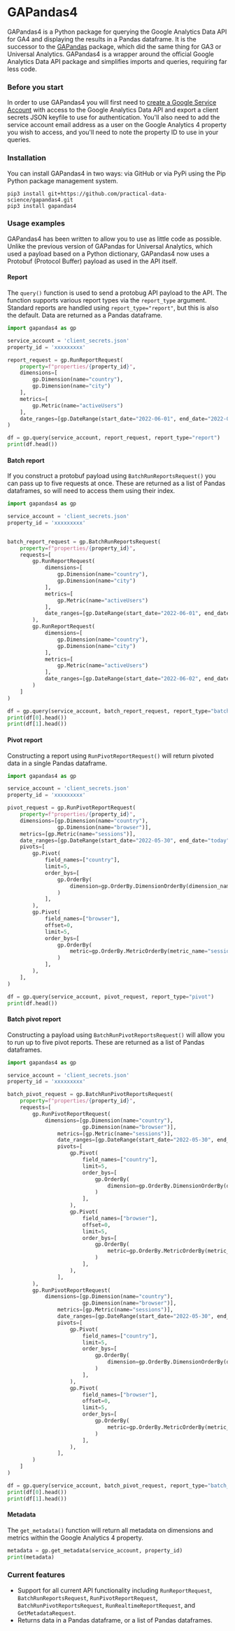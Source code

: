 # GAPandas4
GAPandas4 is a Python package for querying the Google Analytics Data API for GA4 and displaying the results in a Pandas dataframe. It is the successor to the [GAPandas](https://practicaldatascience.co.uk/data-science/how-to-access-google-analytics-data-in-pandas-using-gapandas) package, which did the same thing for GA3 or Universal Analytics. GAPandas4 is a wrapper around the official Google Analytics Data API package and simplifies imports and queries, requiring far less code. 

### Before you start
In order to use GAPandas4 you will first need to [create a Google Service Account](https://practicaldatascience.co.uk/data-engineering/how-to-create-a-google-service-account-client-secrets-json-key) with access to the Google Analytics Data API and export a client secrets JSON keyfile to use for authentication. You'll also need to add the service account email address as a user on the Google Analytics 4 property you wish to access, and you'll need to note the property ID to use in your queries.  

### Installation
You can install GAPandas4 in two ways: via GitHub or via PyPi using the Pip Python package management system. 

```commandline
pip3 install git+https://github.com/practical-data-science/gapandas4.git
pip3 install gapandas4
```

### Usage examples
GAPandas4 has been written to allow you to use as little code as possible. Unlike the previous version of GAPandas for Universal Analytics, which used a payload based on a Python dictionary, GAPandas4 now uses a Protobuf (Protocol Buffer) payload as used in the API itself. 

#### Report
The `query()` function is used to send a protobug API payload to the API. The function supports various report types 
via the `report_type` argument. Standard reports are handled using `report_type="report"`, but this is also the 
default. Data are returned as a Pandas dataframe. 

```python
import gapandas4 as gp

service_account = 'client_secrets.json'
property_id = 'xxxxxxxxx'

report_request = gp.RunReportRequest(
    property=f"properties/{property_id}",
    dimensions=[
        gp.Dimension(name="country"),
        gp.Dimension(name="city")
    ],
    metrics=[
        gp.Metric(name="activeUsers")
    ],
    date_ranges=[gp.DateRange(start_date="2022-06-01", end_date="2022-06-01")],
)

df = gp.query(service_account, report_request, report_type="report")
print(df.head())
```

#### Batch report
If you construct a protobuf payload using `BatchRunReportsRequest()` you can pass up to five requests at once. These 
are returned as a list of Pandas dataframes, so will need to access them using their index. 

```python
import gapandas4 as gp

service_account = 'client_secrets.json'
property_id = 'xxxxxxxxx'


batch_report_request = gp.BatchRunReportsRequest(
    property=f"properties/{property_id}",
    requests=[
        gp.RunReportRequest(
            dimensions=[
                gp.Dimension(name="country"),
                gp.Dimension(name="city")
            ],
            metrics=[
                gp.Metric(name="activeUsers")
            ],
            date_ranges=[gp.DateRange(start_date="2022-06-01", end_date="2022-06-01")]
        ),
        gp.RunReportRequest(
            dimensions=[
                gp.Dimension(name="country"),
                gp.Dimension(name="city")
            ],
            metrics=[
                gp.Metric(name="activeUsers")
            ],
            date_ranges=[gp.DateRange(start_date="2022-06-02", end_date="2022-06-02")]
        )
    ]
)

df = gp.query(service_account, batch_report_request, report_type="batch_report")
print(df[0].head())
print(df[1].head())
```

#### Pivot report
Constructing a report using `RunPivotReportRequest()` will return pivoted data in a single Pandas dataframe. 

```python
import gapandas4 as gp

service_account = 'client_secrets.json'
property_id = 'xxxxxxxxx'

pivot_request = gp.RunPivotReportRequest(
    property=f"properties/{property_id}",
    dimensions=[gp.Dimension(name="country"),
                gp.Dimension(name="browser")],
    metrics=[gp.Metric(name="sessions")],
    date_ranges=[gp.DateRange(start_date="2022-05-30", end_date="today")],
    pivots=[
        gp.Pivot(
            field_names=["country"],
            limit=5,
            order_bys=[
                gp.OrderBy(
                    dimension=gp.OrderBy.DimensionOrderBy(dimension_name="country")
                )
            ],
        ),
        gp.Pivot(
            field_names=["browser"],
            offset=0,
            limit=5,
            order_bys=[
                gp.OrderBy(
                    metric=gp.OrderBy.MetricOrderBy(metric_name="sessions"), desc=True
                )
            ],
        ),
    ],
)

df = gp.query(service_account, pivot_request, report_type="pivot")
print(df.head())
```

#### Batch pivot report
Constructing a payload using `BatchRunPivotReportsRequest()` will allow you to run up to five pivot reports. These 
are returned as a list of Pandas dataframes. 

```python
import gapandas4 as gp

service_account = 'client_secrets.json'
property_id = 'xxxxxxxxx'

batch_pivot_request = gp.BatchRunPivotReportsRequest(
    property=f"properties/{property_id}",
    requests=[
        gp.RunPivotReportRequest(
            dimensions=[gp.Dimension(name="country"),
                        gp.Dimension(name="browser")],
                metrics=[gp.Metric(name="sessions")],
                date_ranges=[gp.DateRange(start_date="2022-05-30", end_date="today")],
                pivots=[
                    gp.Pivot(
                        field_names=["country"],
                        limit=5,
                        order_bys=[
                            gp.OrderBy(
                                dimension=gp.OrderBy.DimensionOrderBy(dimension_name="country")
                            )
                        ],
                    ),
                    gp.Pivot(
                        field_names=["browser"],
                        offset=0,
                        limit=5,
                        order_bys=[
                            gp.OrderBy(
                                metric=gp.OrderBy.MetricOrderBy(metric_name="sessions"), desc=True
                            )
                        ],
                    ),
                ],
        ),
        gp.RunPivotReportRequest(
            dimensions=[gp.Dimension(name="country"),
                        gp.Dimension(name="browser")],
                metrics=[gp.Metric(name="sessions")],
                date_ranges=[gp.DateRange(start_date="2022-05-30", end_date="today")],
                pivots=[
                    gp.Pivot(
                        field_names=["country"],
                        limit=5,
                        order_bys=[
                            gp.OrderBy(
                                dimension=gp.OrderBy.DimensionOrderBy(dimension_name="country")
                            )
                        ],
                    ),
                    gp.Pivot(
                        field_names=["browser"],
                        offset=0,
                        limit=5,
                        order_bys=[
                            gp.OrderBy(
                                metric=gp.OrderBy.MetricOrderBy(metric_name="sessions"), desc=True
                            )
                        ],
                    ),
                ],
        )
    ]
)

df = gp.query(service_account, batch_pivot_request, report_type="batch_pivot")
print(df[0].head())
print(df[1].head())

```

#### Metadata
The `get_metadata()` function will return all metadata on dimensions and metrics within the Google Analytics 4 property. 

```python
metadata = gp.get_metadata(service_account, property_id)
print(metadata)
```

### Current features
- Support for all current API functionality including `RunReportRequest`, `BatchRunReportsRequest`,
  `RunPivotReportRequest`,  `BatchRunPivotReportsRequest`, `RunRealtimeReportRequest`, and `GetMetadataRequest`. 
- Returns data in a Pandas dataframe, or a list of Pandas dataframes. 